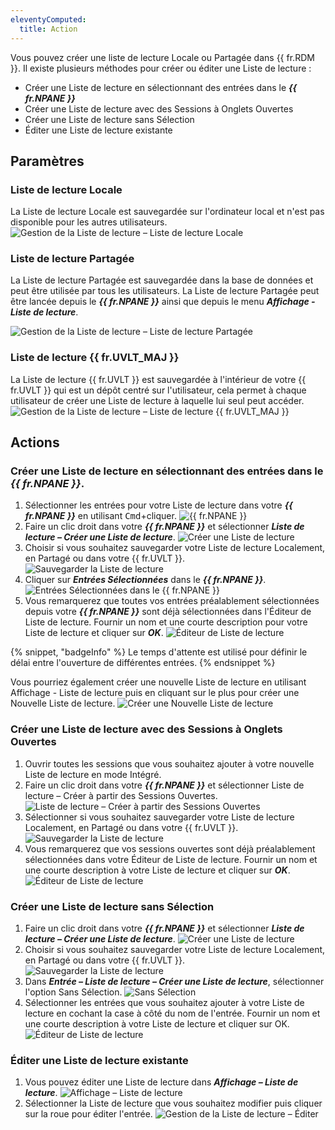 ```yaml
---
eleventyComputed:
  title: Action
---
```

Vous pouvez créer une liste de lecture Locale ou Partagée dans {{ fr.RDM }}. Il existe plusieurs méthodes pour créer ou éditer une Liste de lecture :

* Créer une Liste de lecture en sélectionnant des entrées dans le ***{{ fr.NPANE }}***
* Créer une Liste de lecture avec des Sessions à Onglets Ouvertes
* Créer une Liste de lecture sans Sélection
* Éditer une Liste de lecture existante

## Paramètres

### Liste de lecture Locale

La Liste de lecture Locale est sauvegardée sur l'ordinateur local et n'est pas disponible pour les autres utilisateurs.
![Gestion de la Liste de lecture – Liste de lecture Locale](https://cdnweb.devolutions.net/docs/docs_en_rdm_mac_clip10360.png)

### Liste de lecture Partagée

La Liste de lecture Partagée est sauvegardée dans la base de données et peut être utilisée par tous les utilisateurs. La Liste de lecture Partagée peut être lancée depuis le ***{{ fr.NPANE }}*** ainsi que depuis le menu ***Affichage - Liste de lecture***.

![Gestion de la Liste de lecture – Liste de lecture Partagée](https://cdnweb.devolutions.net/docs/docs_en_rdm_mac_clip10361.png)

### Liste de lecture {{ fr.UVLT_MAJ }}

La Liste de lecture {{ fr.UVLT }} est sauvegardée à l'intérieur de votre {{ fr.UVLT }} qui est un dépôt centré sur l'utilisateur, cela permet à chaque utilisateur de créer une Liste de lecture à laquelle lui seul peut accéder.
![Gestion de la Liste de lecture – Liste de lecture {{ fr.UVLT_MAJ }}](https://cdnweb.devolutions.net/docs/docs_en_rdm_mac_clip10362.png)

## Actions

### Créer une Liste de lecture en sélectionnant des entrées dans le ***{{ fr.NPANE }}***.

1. Sélectionner les entrées pour votre Liste de lecture dans votre ***{{ fr.NPANE }}*** en utilisant <kbd>Cmd</kbd>+cliquer.
![{{ fr.NPANE }}](https://cdnweb.devolutions.net/docs/docs_en_rdm_mac_clip10111.png)
1. Faire un clic droit dans votre ***{{ fr.NPANE }}*** et sélectionner ***Liste de lecture – Créer une Liste de lecture***.
![Créer une Liste de lecture](https://cdnweb.devolutions.net/docs/docs_en_rdm_mac_clip10363.png)
1. Choisir si vous souhaitez sauvegarder votre Liste de lecture Localement, en Partagé ou dans votre {{ fr.UVLT }}.
![Sauvegarder la Liste de lecture](https://cdnweb.devolutions.net/docs/docs_en_rdm_mac_clip10364.png)
1. Cliquer sur ***Entrées Sélectionnées*** dans le ***{{ fr.NPANE }}***.
![Entrées Sélectionnées dans le ***{{ fr.NPANE }}***](https://cdnweb.devolutions.net/docs/docs_en_rdm_mac_clip10108.png)
1. Vous remarquerez que toutes vos entrées préalablement sélectionnées depuis votre ***{{ fr.NPANE }}*** sont déjà sélectionnées dans l'Éditeur de Liste de lecture. Fournir un nom et une courte description pour votre Liste de lecture et cliquer sur ***OK***.
![Éditeur de Liste de lecture](https://cdnweb.devolutions.net/docs/docs_en_rdm_mac_clip10365.png)

{% snippet, "badgeInfo" %}
Le temps d'attente est utilisé pour définir le délai entre l'ouverture de différentes entrées.
{% endsnippet %}

Vous pourriez également créer une nouvelle Liste de lecture en utilisant Affichage - Liste de lecture puis en cliquant sur le plus pour créer une Nouvelle Liste de lecture.
![Créer une Nouvelle Liste de lecture](https://cdnweb.devolutions.net/docs/docs_en_rdm_mac_clip10366.png)

### Créer une Liste de lecture avec des Sessions à Onglets Ouvertes

1. Ouvrir toutes les sessions que vous souhaitez ajouter à votre nouvelle Liste de lecture en mode Intégré.
1. Faire un clic droit dans votre ***{{ fr.NPANE }}*** et sélectionner Liste de lecture – Créer à partir des Sessions Ouvertes.
![Liste de lecture – Créer à partir des Sessions Ouvertes](https://cdnweb.devolutions.net/docs/docs_en_rdm_mac_clip10367.png)
1. Sélectionner si vous souhaitez sauvegarder votre Liste de lecture Localement, en Partagé ou dans votre {{ fr.UVLT }}.
![Sauvegarder la Liste de lecture](https://cdnweb.devolutions.net/docs/docs_en_rdm_mac_clip10364.png)
1. Vous remarquerez que vos sessions ouvertes sont déjà préalablement sélectionnées dans votre Éditeur de Liste de lecture. Fournir un nom et une courte description à votre Liste de lecture et cliquer sur ***OK***.
![Éditeur de Liste de lecture](https://cdnweb.devolutions.net/docs/docs_en_rdm_mac_clip10368.png)

### Créer une Liste de lecture sans Sélection

1. Faire un clic droit dans votre ***{{ fr.NPANE }}*** et sélectionner ***Liste de lecture – Créer une Liste de lecture***.
![Créer une Liste de lecture](https://cdnweb.devolutions.net/docs/docs_en_rdm_mac_clip10363.png)
1. Choisir si vous souhaitez sauvegarder votre Liste de lecture Localement, en Partagé ou dans votre {{ fr.UVLT }}.
![Sauvegarder la Liste de lecture](https://cdnweb.devolutions.net/docs/docs_en_rdm_mac_clip10364.png)
1. Dans ***Entrée – Liste de lecture – Créer une Liste de lecture***, sélectionner l'option Sans Sélection.
![Sans Sélection](https://cdnweb.devolutions.net/docs/docs_en_rdm_mac_clip10024.png)
1. Sélectionner les entrées que vous souhaitez ajouter à votre Liste de lecture en cochant la case à côté du nom de l'entrée. Fournir un nom et une courte description à votre Liste de lecture et cliquer sur OK.
![Éditeur de Liste de lecture](https://cdnweb.devolutions.net/docs/docs_en_rdm_mac_clip10025.png)

### Éditer une Liste de lecture existante

1. Vous pouvez éditer une Liste de lecture dans ***Affichage – Liste de lecture***.
![Affichage – Liste de lecture](https://cdnweb.devolutions.net/docs/docs_en_rdm_mac_clip10369.png)
1. Sélectionner la Liste de lecture que vous souhaitez modifier puis cliquer sur la roue pour éditer l'entrée.
![Gestion de la Liste de lecture – Éditer](https://cdnweb.devolutions.net/docs/docs_en_rdm_mac_clip10114.png)
